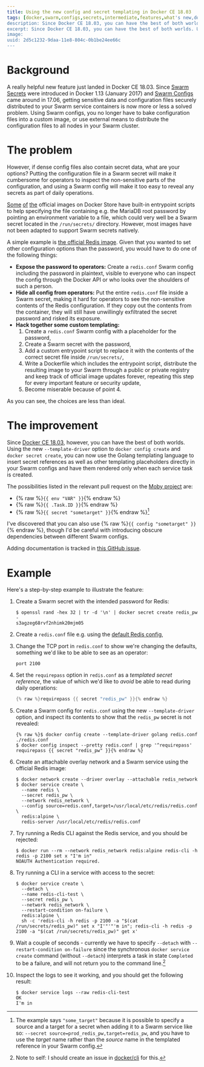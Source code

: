 ```yaml
---
title: Using the new config and secret templating in Docker CE 18.03
tags: [docker,swarm,configs,secrets,intermediate,features,what's new,docker ce]
description: Since Docker CE 18.03, you can have the best of both worlds. Using the new --template-driver option to docker config create and docker secret create, you can insert secret references as well as other templating placeholders directly in your Swarm configs, evaluated at task creation time.
excerpt: Since Docker CE 18.03, you can have the best of both worlds. Using the new --template-driver option to docker config create and docker secret create, you can insert secret references as well as other templating placeholders directly in your Swarm configs, evaluated at task creation time.
image:
uuid: 2d5c1232-9daa-11e8-804c-0b1be24ee66c
---
```


# Background

A really helpful new feature just landed in Docker CE 18.03. Since [Swarm Secrets](https://docs.docker.com/engine/swarm/secrets/) were introduced in Docker 1.13 (January 2017) and [Swarm Configs](https://docs.docker.com/engine/swarm/configs/) came around in 17.06, getting sensitive data and configuration files securely distributed to your Swarm service containers is now more or less a solved problem. Using Swarm configs, you no longer have to bake configuration files into a custom image, or use external means to distribute the configuration files to all nodes in your Swarm cluster.

# The problem

However, if dense config files also contain secret data, what are your options? Putting the configuration file in a Swarm secret will make it cumbersome for operators to inspect the non-sensitive parts of the configuration, and using a Swarm config will make it too easy to reveal any secrets as part of daily operations.

[Some](https://store.docker.com/images/mariadb) [of](https://store.docker.com/images/wordpress) [the](https://store.docker.com/images/postgres) official images on Docker Store have built-in entrypoint scripts to help specifying the file containing e.g. the MariaDB root password by pointing an environment variable to a file, which could very well be a Swarm secret located in the `/run/secrets/` directory. However, most images have not been adapted to support Swarm secrets natively.

A simple example is [the official Redis image](https://store.docker.com/images/redis). Given that you wanted to set other configuration options than the password, you would have to do one of the following things:

* **Expose the password to operators:** Create a `redis.conf` Swarm config including the password in plaintext, visible to everyone who can inspect the config through the Docker API or who looks over the shoulders of such a person.
* **Hide all config from operators:** Put the entire `redis.conf` file inside a Swarm secret, making it hard for operators to see the non-sensitive contents of the Redis configuration. If they copy out the contents from the container, they will still have unwillingly exfiltrated the secret password and risked its exposure.
* **Hack together some custom templating:**
  1. Create a `redis.conf` Swarm config with a placeholder for the password,
  2. Create a Swarm secret with the password,
  3. Add a custom entrypoint script to replace it with the contents of the correct secret file inside `/run/secrets/`,
  4. Write a Dockerfile which includes the entrypoint script, distribute the resulting image to your Swarm through a public or private registry and keep track of official image updates forever, repeating this step for every important feature or security update,
  5. Become miserable because of point 4.

As you can see, the choices are less than ideal.

# The improvement

Since [Docker CE 18.03](https://docs.docker.com/release-notes/docker-ce/#18030-ce-2018-03-21), however, you can have the best of both worlds. Using the new `--template-driver` option to `docker config create` and `docker secret create`, you can now use the Golang templating language to insert secret references as well as other templating placeholders directly in your Swarm configs and have them rendered only when each service task is created.

The possibilities listed in the relevant pull request on the [Moby project](https://github.com/moby/moby/pull/33702) are:

* {% raw %}`{{ env "VAR" }}`{% endraw %}
* {% raw %}`{{ .Task.ID }}`{% endraw %}
* {% raw %}`{{ secret "sometarget" }}`{% endraw %}[^1]

I've discovered that you can also use {% raw %}`{{ config "sometarget" }}`{% endraw %}, though I'd be careful with introducing obscure dependencies between different Swarm configs.

Adding documentation is tracked in [this GitHub issue](https://github.com/docker/docker.github.io/issues/6207).

# Example

Here's a step-by-step example to illustrate the feature:

1. Create a Swarm secret with the intended password for Redis:

   ```console
   $ openssl rand -hex 32 | tr -d '\n' | docker secret create redis_pw -
   s3agzeg68rvf2nhimk20mjm05
   ```

2. Create a `redis.conf` file e.g. using the [default Redis config](http://download.redis.io/redis-stable/redis.conf),

3. Change the TCP port in `redis.conf` to show we're changing the defaults, something we'd like to be able to see as an operator:

   ```text
   port 2100
   ```

4. Set the `requirepass` option in `redis.conf` as a _templated secret reference_, the value of which we'd like to _avoid_ be able to read during daily operations:

   ```go
   {% raw %}requirepass {{ secret "redis_pw" }}{% endraw %}
   ```

5. Create a Swarm config for `redis.conf` using the new `--template-driver` option, and inspect its contents to show that the `redis_pw` secret is not revealed:

   ```console
   {% raw %}$ docker config create --template-driver golang redis.conf ./redis.conf
   $ docker config inspect --pretty redis.conf | grep '^requirepass'
   requirepass {{ secret "redis_pw" }}{% endraw %}
   ```

6. Create an attachable overlay network and a Swarm service using the official Redis image:

   ```console
   $ docker network create --driver overlay --attachable redis_network
   $ docker service create \
     --name redis \
     --secret redis_pw \
     --network redis_network \
     --config source=redis.conf,target=/usr/local/etc/redis/redis.conf \
     redis:alpine \
     redis-server /usr/local/etc/redis/redis.conf
   ```

7. Try running a Redis CLI against the Redis service, and you should be rejected:

   ```console
   $ docker run --rm --network redis_network redis:alpine redis-cli -h redis -p 2100 set x "I'm in"
   NOAUTH Authentication required.
   ```

8. Try running a CLI in a service with access to the secret:

   ```console
   $ docker service create \
     --detach \
     --name redis-cli-test \
     --secret redis_pw \
     --network redis_network \
     --restart-condition on-failure \
     redis:alpine \
     sh -c 'redis-cli -h redis -p 2100 -a "$(cat /run/secrets/redis_pw)" set x "I'"'"'m in"; redis-cli -h redis -p 2100 -a "$(cat /run/secrets/redis_pw)" get x'
   ```

9. Wait a couple of seconds - currently we have to specify `--detach` with `--restart-condition on-failure` since the synchronous `docker service create` command (without `--detach`) interprets a task in state `Completed` to be a failure, and will not return you to the command line.[^2]

10. Inspect the logs to see it working, and you should get the following result:

    ```console
    $ docker service logs --raw redis-cli-test
    OK
    I'm in
    ```

[^1]: The example says ```"some_target"``` because it is possible to specify a source and a target for a secret when adding it to a Swarm service like so: ```--secret source=prod_redis_pw,target=redis_pw```, and you have to use the _target_ name rather than the _source_ name in the templated reference in your Swarm config.
[^2]: Note to self: I should create an issue in [docker/cli](https://github.com/docker/cli) for this.
